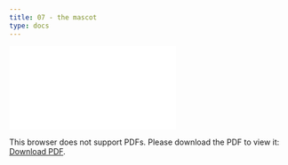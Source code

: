 ```yaml
---
title: 07 - the mascot
type: docs
---
```


<object data="/episode07.pdf" type="application/pdf" width="700px" height="700px">
    <embed src="/episode07.pdf">
        <p>This browser does not support PDFs. Please download the PDF to view it: <a href="/episode07.pdf">Download PDF</a>.</p>
    </embed>
</object>
